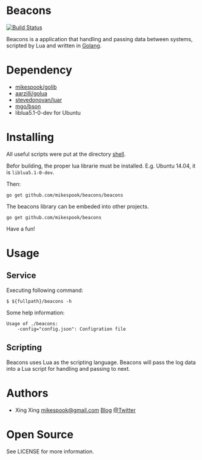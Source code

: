 Beacons
=======

[![Build Status][travis-img]][travis]

Beacons is a application that handling and passing data between 
systems, scripted by Lua and written in [Golang][golang].

Dependency
==========

 * [mikespook/golib][golib]
 * [aarzilli/golua][golua]
 * [stevedonovan/luar][luar]
 * [mgo/bson][bson]
 * liblua5.1-0-dev for Ubuntu

Installing
==========

All useful scripts were put at the directory [shell][shell].

Befor building, the proper lua librarie must be installed.
E.g. Ubuntu 14.04, it is `liblua5.1-0-dev`.

Then:

	go get github.com/mikespook/beacons/beacons

The beacons library can be embeded into other projects.

	go get github.com/mikespook/beacons

Have a fun!

Usage
=====

Service
-------

Executing following command:

	$ ${fullpath}/beacons -h

Some help information:

	Usage of ./beacons:
		-config="config.json": Configration file

Scripting
---------

Beacons uses Lua as the scripting language. Beacons will pass the log data into
a Lua script for handling and passing to next.

Authors
=======

 * Xing Xing <mikespook@gmail.com> [Blog][blog] [@Twitter][twitter]

Open Source
===========

See LICENSE for more information.

[golang]: http://golang.org
[golib]: https://github.com/mikespook/golib
[golua]: https://github.com/aarzilli/golua
[luar]: https://github.com/stevedonovan/luar
[blog]: http://mikespook.com
[twitter]: http://twitter.com/mikespook
[travis-img]: https://travis-ci.org/mikespook/beacons.png?branch=master
[travis]: https://travis-ci.org/mikespook/beacons
[shell]: https://github.com/mikespook/beacons/tree/master/shell 
[bson]: http://labix.org/v2/mgo/bson
